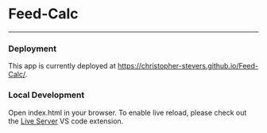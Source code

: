 # Feed-Calc
---
### Deployment
This app is currently deployed at https://christopher-stevers.github.io/Feed-Calc/.
### Local Development
Open index.html in your browser. To enable live reload, please check out the [Live Server](https://marketplace.visualstudio.com/items?itemName=ritwickdey.LiveServer) VS code extension.
